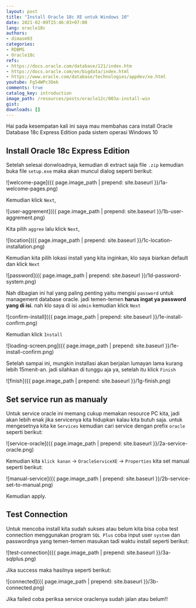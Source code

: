 ```yaml
---
layout: post
title: "Install Oracle 18c XE untuk Windows 10"
date: 2021-02-09T15:46:03+07:00
lang: oracle18c
authors:
- dimasm93
categories:
- RDBMS
- Oracle18c
refs: 
- https://docs.oracle.com/database/121/index.htm
- https://docs.oracle.com/en/bigdata/index.html
- https://www.oracle.com/database/technologies/appdev/xe.html
youtube: Fg54WPc3Oek
comments: true
catalog_key: introduction
image_path: /resources/posts/oracle12c/003a-install-win
gist: 
downloads: []
---
```


Hai pada kesempatan kali ini saya mau membahas cara install Oracle Database 18c Express Edition pada sistem operasi Windows 10

<!--more-->

## Install Oracle 18c Express Edition

Setelah selesai donwloadnya, kemudian di extract saja file `.zip` kemudian buka file `setup.exe` maka akan muncul dialog seperti berikut:

![welcome-page]({{ page.image_path | prepend: site.baseurl }}/1a-welcome-pages.png)

Kemudian klick `Next`, 

![user-aggrement]({{ page.image_path | prepend: site.baseurl }}/1b-user-aggrement.png)

Kita pilih `aggree` lalu klick `Next`,

![location]({{ page.image_path | prepend: site.baseurl }}/1c-location-installation.png)

Kemudian kita pilih lokasi install yang kita inginkan, klo saya biarkan default dan klick `Next`

![password]({{ page.image_path | prepend: site.baseurl }}/1d-password-system.png)

Nah dibagian ini hal yang paling penting yaitu mengisi `password` untuk management database oracle. jadi temen-temen **harus ingat ya password yang di isi**. nah klo saya di isi `admin` kemudian klick `Next`

![confirm-install]({{ page.image_path | prepend: site.baseurl }}/1e-install-confirm.png)

Kemudian klick `Install`

![loading-screen.png]({{ page.image_path | prepend: site.baseurl }}/1e-install-confirm.png)

Setelah sampai ini, mungkin installasi akan berjalan lumayan lama kurang lebih 15menit-an. jadi silahkan di tunggu aja ya, setelah itu klick `Finish`

![finish]({{ page.image_path | prepend: site.baseurl }}/1g-finish.png)

## Set service run as manualy

Untuk service oracle ini memang cukup memakan resource PC kita, jadi akan lebih enak jika servicenya kita hidupkan kalau kita butuh saja. untuk mengesetnya kita ke `Services` kemudian cari service dengan prefix `oracle` seperti berikut:

![service-oracle]({{ page.image_path | prepend: site.baseurl }}/2a-service-oracle.png)

Kemudian kita `klick kanan` -> `OracleServiceXE` -> `Properties` kita set manual seperti berikut:

![manual-service]({{ page.image_path | prepend: site.baseurl }}/2b-service-set-to-manual.png)

Kemudian apply.

## Test Connection

Untuk mencoba install kita sudah sukses atau belum kita bisa coba test connection menggunakan program `SQL Plus` coba input user `system` dan passwordnya yang temen-temen masukan tadi waktu install seperti berikut:

![test-connection]({{ page.image_path | prepend: site.baseurl }}/3a-sqlplus.png)

Jika success maka hasilnya seperti berikut:

![connected]({{ page.image_path | prepend: site.baseurl }}/3b-connected.png)

Jika failed coba periksa service oraclenya sudah jalan atau belum!!
